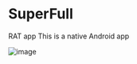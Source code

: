 # SuperFull
RAT app
This is a native Android app

![image](https://user-images.githubusercontent.com/52476623/178203981-bb56e91e-b662-4946-9722-34cd3f3fdb72.png)
